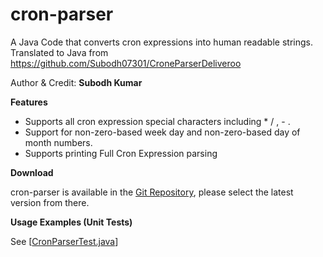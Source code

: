 cron-parser
===========

A Java Code that converts cron expressions into human readable strings.
Translated to Java from https://github.com/Subodh07301/CroneParserDeliveroo

Author & Credit: **Subodh Kumar**

**Features**

* Supports all cron expression special characters including * / , - .
* Support for non-zero-based week day and non-zero-based day of month numbers.
* Supports printing Full Cron Expression parsing

**Download**

cron-parser is available in the [Git Repository](https://github.com/Subodh07301/CroneParserDeliveroo.git), please select the latest version from there.

**Usage Examples (Unit Tests)**

See [[CronParserTest.java](src%2Ftest%2Fjava%2Fcom%2Fcronparser%2FCronParserTest.java)]

